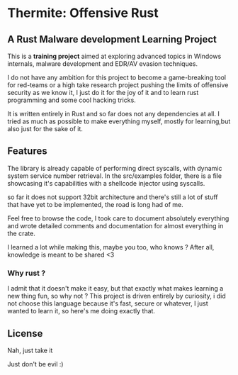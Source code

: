 # Thermite: Offensive Rust

## A Rust Malware development Learning Project

This is a **training project** aimed at exploring advanced topics in Windows internals, malware development and EDR/AV
evasion techniques. 

I do not have any ambition for this project to become a game-breaking tool for red-teams or a high take research project
pushing the limits of offensive security as we know it, I just do it for the joy of it and to learn rust programming and some cool hacking tricks.

It is written entirely in Rust and so far does not any dependencies at all.
I tried as much as possible to make everything myself, mostly for learning,but also just for the sake of it.


## Features

The library is already capable of performing direct syscalls, with dynamic system service number retrieval.
In the src/examples folder, there is a file showcasing it's capabilities with a shellcode injector using syscalls.

so far it does not support 32bit architecture and there's still a lot of stuff that have yet to be implemented, the road is long had of me.

Feel free to browse the code, I took care to document absolutely everything and wrote detailed comments and documentation for almost everything in the crate.

I learned a lot while making this, maybe you too, who knows ?
After all, knowledge is meant to be shared <3

### Why rust ?

I admit that it doesn't make it easy, but that exactly what makes learning a new thing fun, so why not ?
This project is driven entirely by curiosity, i did not choose this language because it's fast, secure or whatever, I just wanted to learn it, so here's me doing exactly that.

## License

Nah, just take it

Just don't be evil :)
